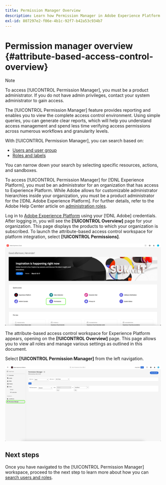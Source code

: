 ```yaml
---
title: Permission Manager Overview
description: Learn how Permission Manager in Adobe Experience Platform can help you generate reports across multiple workflows.
exl-id: 807297e2-f06e-4b1c-92f7-b42a53c934b7
---
```

# Permission manager overview {#attribute-based-access-control-overview}

>[!NOTE]
>
>To access [!UICONTROL Permission Manager], you must be a product administrator. If you do not have admin privileges, contact your system administrator to gain access.

The [!UICONTROL Permission Manager] feature provides reporting and enables you to view the complete access control environment. Using simple queries, you can generate clear reports, which will help you understand access management and spend less time verifying access permissions across numerous workflows and granularity levels.

With [!UICONTROL Permission Manager], you can search based on:

* [Users and user group](./permissions.md)
* [Roles and labels](./permissions.md)

You can narrow down your search by selecting specific resources, actions, and sandboxes.

To access [!UICONTROL Permission Manager] for [!DNL Experience Platform], you must be an administrator for an organization that has access to Experience Platform. While Adobe allows for customizable administrator hierarchies inside your organization, you must be a product administrator for the [!DNL Adobe Experience Platform]. For further details, refer to the Adobe Help Center article on [administration roles](https://helpx.adobe.com/enterprise/using/admin-roles.html).

Log in to [Adobe Experience Platform](https://experience.adobe.com/) using your [!DNL Adobe] credentials.  After logging in, you will see the **[!UICONTROL Overview]** page for your organization. This page displays the products to which your organization is subscribed. To launch the attribute-based access control workspace for platform integration, select **[!UICONTROL Permissions]**.

![Adobe Experience Platform overview highlighting Permissions.](../../images/flac-ui/flac-select-product.png)

The attribute-based access control workspace for Experience Platform appears, opening on the **[!UICONTROL Overview]** page. This page allows you to view all roles and manage various settings as outlined in this document.

Select **[!UICONTROL Permission Manager]** from the left navigation.

![The Permission Manager search screen showing available filters.](../../images/permission-manager/permission-manager.png)

## Next steps

Once you have navigated to the [!UICONTROL Permission Manager] workspace, proceed to the next step to learn more about how you can [search users and roles](./permissions.md).
